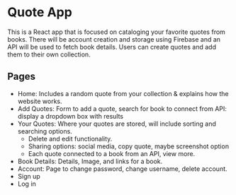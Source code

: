 # Quote App

This is a React app that is focused on cataloging your favorite quotes from books. There will be account creation and storage using Firebase and an API will be used to fetch book details. Users can create quotes and add them to their own collection.

## Pages

- Home: Includes a random quote from your collection & explains how the website works.
- Add Quotes: Form to add a quote, search for book to connect from API: display a dropdown box with results
- Your Quotes: Where your quotes are stored, will include sorting and searching options.
  - Delete and edit functionality.
  - Sharing options: social media, copy quote, maybe screenshot option
  - Each quote connected to a book from an API, view more.
- Book Details: Details, Image, and links for a book.
- Account: Page to change password, change username, delete account.
- Sign up
- Log in
